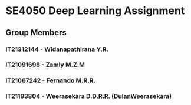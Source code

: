 # SE4050 Deep Learning Assignment

## Group Members

### IT21312144 - Widanapathirana Y.R.
### IT21091698 - Zamly M.Z.M
### IT21067242 - Fernando M.R.R.
### IT21193804 - Weerasekara D.D.R.R. (DulanWeerasekara)
